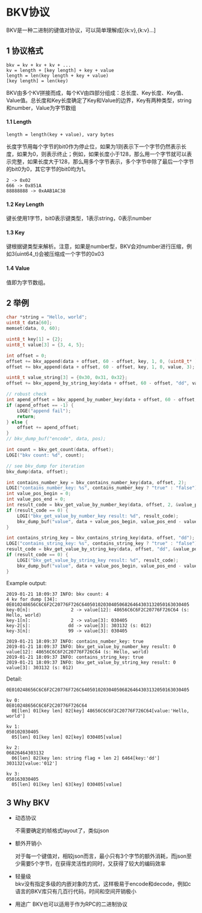 # BKV协议
BKV是一种二进制的键值对协议，可以简单理解成[{k:v},{k:v}...]



## 1 协议格式
`bkv = kv + kv + kv + ...`  
`kv = length + [key length] + key + value`  
`length = len(key length + key + value)`   
`[key length] = len(key)`   

BKV由多个KV拼接而成，每个KV由四部分组成：总长度、Key长度、Key值、Value值。总长度和Key长度确定了Key和Value的边界，Key有两种类型，string和number，Value为字节数组

#### 1.1 Length
`length = length(key + value), vary bytes`  

长度字节用每个字节的bit0作为停止位，如果为1则表示下一个字节仍然表示长度，如果为0，则表示终止；例如，如果长度小于128，那么用一个字节就可以表示完整，如果长度大于128，那么用多个字节表示，多个字节中除了最后一个字节的bit0为0，其它字节的bit0均为1。

```
2 -> 0x02
666 -> 0x851A
88888888 -> 0xAAB1AC38
```

#### 1.2 Key Length
键长使用1字节，bit0表示键类型，1表示string，0表示number

#### 1.3 Key
键根据键类型来解析。注意，如果是number型，BKV会对number进行压缩，例如3(uint64_t)会被压缩成一个字节的0x03

#### 1.4 Value
值即为字节数组。

## 2 举例
```c
char *string = "Hello, world";
uint8_t data[60];
memset(data, 0, 60);

uint8_t key[1] = {2};
uint8_t value[3] = {3, 4, 5};

int offset = 0;
offset += bkv_append(data + offset, 60 - offset, key, 1, 0, (uint8_t* )string, strlen(string));
offset += bkv_append(data + offset, 60 - offset, key, 1, 0, value, 3);

uint8_t value_string[3] = {0x30, 0x31, 0x32};
offset += bkv_append_by_string_key(data + offset, 60 - offset, "dd", value_string, 3);

// robust check
int apend_offset = bkv_append_by_number_key(data + offset, 60 - offset, 99, value, 3);
if (apend_offset == -1) {
    LOGE("append fail");
    return;
} else {
    offset += apend_offset;
}
// bkv_dump_buf("encode", data, pos);

int count = bkv_get_count(data, offset);
LOGI("bkv count: %d", count);

// see bkv_dump for iteration
bkv_dump(data, offset);

int contains_number_key = bkv_contains_number_key(data, offset, 2);
LOGI("contains_number_key: %s", contains_number_key ? "true" : "false");
int value_pos_begin = 0;
int value_pos_end = 0;
int result_code = bkv_get_value_by_number_key(data, offset, 2, &value_pos_begin, &value_pos_end);
if (result_code == 0) {
    LOGI("bkv_get_value_by_number_key result: %d", result_code);
    bkv_dump_buf("value", data + value_pos_begin, value_pos_end - value_pos_begin);
}

int contains_string_key = bkv_contains_string_key(data, offset, "dd");
LOGI("contains_string_key: %s", contains_string_key ? "true" : "false");
result_code = bkv_get_value_by_string_key(data, offset, "dd", &value_pos_begin, &value_pos_end);
if (result_code == 0) {
    LOGI("bkv_get_value_by_string_key result: %d", result_code);
    bkv_dump_buf("value", data + value_pos_begin, value_pos_end - value_pos_begin);
}   
```

Example output:
```shell
2019-01-21 18:09:37 INFO: bkv count: 4
4 kv for dump [34]: 0E010248656C6C6F2C20776F726C6405010203040506826464303132050163030405
key-0[n]:               2 -> value[12]: 48656C6C6F2C20776F726C64 (s: Hello, world)
key-1[n]:               2 -> value[3]: 030405
key-2[s]:              dd -> value[3]: 303132 (s: 012)
key-3[n]:              99 -> value[3]: 030405

2019-01-21 18:09:37 INFO: contains_number_key: true
2019-01-21 18:09:37 INFO: bkv_get_value_by_number_key result: 0
value[12]: 48656C6C6F2C20776F726C64 (s: Hello, world)
2019-01-21 18:09:37 INFO: contains_string_key: true
2019-01-21 18:09:37 INFO: bkv_get_value_by_string_key result: 0
value[3]: 303132 (s: 012)
```
Detail:
```
0E010248656C6C6F2C20776F726C6405010203040506826464303132050163030405

kv 0:
0E010248656C6C6F2C20776F726C64
  0E[len] 01[key len] 02[key] 48656C6C6F2C20776F726C64[value:'Hello, world']

kv 1:
050102030405
  05[len] 01[key len] 02[key] 030405[value]

kv 2:
06826464303132
  06[len] 82[key len: string flag + len 2] 6464[key:'dd'] 303132[value:'012']

kv 3:
050163030405
  05[len] 01[key len] 63[key] 030405[value]  
```

## 3 Why BKV
- 动态协议
  
  不需要确定的帧格式layout了，类似json  
  
- 额外开销小  
  
  对于每一个键值对，相较json而言，最小只有3个字节的额外消耗，而json至少需要5个字节，在获得灵活性的同时，又获得了较大的编码效率
  
- 轻量级  
  bkv没有指定多级的内嵌对象的方式，这样极易于encode和decode，例如c语言的BKV库只有几百行代码，时间和空间开销极小 
  
- 用途广
  BKV也可以适用于作为RPC的二进制协议
